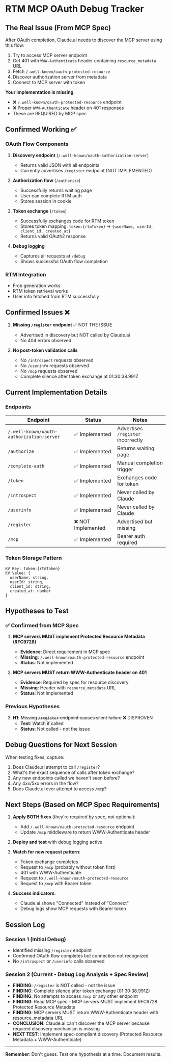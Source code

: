 # RTM MCP OAuth Debug Tracker

## The Real Issue (From MCP Spec)

After OAuth completion, Claude.ai needs to discover the MCP server using this flow:
1. Try to access MCP server endpoint
2. Get 401 with `WWW-Authenticate` header containing `resource_metadata` URL
3. Fetch `/.well-known/oauth-protected-resource`
4. Discover authorization server from metadata
5. Connect to MCP server with token

**Your implementation is missing**:
- ❌ `/.well-known/oauth-protected-resource` endpoint
- ❌ Proper `WWW-Authenticate` header on 401 responses
- These are REQUIRED by MCP spec

## Confirmed Working ✅

### OAuth Flow Components
1. **Discovery endpoint** (`/.well-known/oauth-authorization-server`)
   - Returns valid JSON with all endpoints
   - Currently advertises `/register` endpoint (NOT IMPLEMENTED)

2. **Authorization flow** (`/authorize`)
   - Successfully returns waiting page
   - User can complete RTM auth
   - Stores session in cookie

3. **Token exchange** (`/token`)
   - Successfully exchanges code for RTM token
   - Stores token mapping: `token:{rtmToken}` → `{userName, userId, client_id, created_at}`
   - Returns valid OAuth2 response

4. **Debug logging**
   - Captures all requests at `/debug`
   - Shows successful OAuth flow completion

### RTM Integration
- Frob generation works
- RTM token retrieval works
- User info fetched from RTM successfully

## Confirmed Issues ❌

1. **~~Missing `/register` endpoint~~** ✅ NOT THE ISSUE
   - Advertised in discovery but NOT called by Claude.ai
   - No 404 errors observed

2. **No post-token validation calls**
   - No `/introspect` requests observed
   - No `/userinfo` requests observed
   - No `/mcp` requests observed
   - Complete silence after token exchange at 01:30:38.991Z

## Current Implementation Details

### Endpoints
| Endpoint | Status | Notes |
|----------|--------|-------|
| `/.well-known/oauth-authorization-server` | ✅ Implemented | Advertises `/register` incorrectly |
| `/authorize` | ✅ Implemented | Returns waiting page |
| `/complete-auth` | ✅ Implemented | Manual completion trigger |
| `/token` | ✅ Implemented | Exchanges code for token |
| `/introspect` | ✅ Implemented | Never called by Claude |
| `/userinfo` | ✅ Implemented | Never called by Claude |
| `/register` | ❌ NOT Implemented | Advertised but missing |
| `/mcp` | ✅ Implemented | Bearer auth required |

### Token Storage Pattern
```
KV Key: token:{rtmToken}
KV Value: {
  userName: string,
  userId: string, 
  client_id: string,
  created_at: number
}
```

## Hypotheses to Test

### ✅ Confirmed from MCP Spec
1. **MCP servers MUST implement Protected Resource Metadata (RFC9728)**
   - **Evidence**: Direct requirement in MCP spec
   - **Missing**: `/.well-known/oauth-protected-resource` endpoint
   - **Status**: Not implemented

2. **MCP servers MUST return WWW-Authenticate header on 401**
   - **Evidence**: Required by spec for resource discovery
   - **Missing**: Header with `resource_metadata` URL
   - **Status**: Not implemented

### Previous Hypotheses
3. **H1**: ~~Missing `/register` endpoint causes silent failure~~ ❌ DISPROVEN
   - **Test**: Watch if called
   - **Status**: Not called - not the issue

## Debug Questions for Next Session

When testing fixes, capture:
1. Does Claude.ai attempt to call `/register`?
2. What's the exact sequence of calls after token exchange?
3. Any new endpoints called we haven't seen before?
4. Any 4xx/5xx errors in the flow?
5. Does Claude.ai ever attempt to access `/mcp`?

## Next Steps (Based on MCP Spec Requirements)

1. **Apply BOTH fixes** (they're required by spec, not optional):
   - Add `/.well-known/oauth-protected-resource` endpoint
   - Update `/mcp` middleware to return WWW-Authenticate header

2. **Deploy and test** with debug logging active

3. **Watch for new request pattern**:
   - Token exchange completes
   - Request to `/mcp` (probably without token first)
   - 401 with WWW-Authenticate
   - Request to `/.well-known/oauth-protected-resource`
   - Request to `/mcp` with Bearer token

4. **Success indicators**:
   - Claude.ai shows "Connected" instead of "Connect"
   - Debug logs show MCP requests with Bearer token

## Session Log

### Session 1 (Initial Debug)
- Identified missing `/register` endpoint
- Confirmed OAuth flow completes but connection not recognized
- No `/introspect` or `/userinfo` calls observed

### Session 2 (Current - Debug Log Analysis + Spec Review)
- **FINDING**: `/register` is NOT called - not the issue
- **FINDING**: Complete silence after token exchange (01:30:38.991Z)
- **FINDING**: No attempts to access `/mcp` or any other endpoint
- **FINDING**: Read MCP spec - MCP servers MUST implement RFC9728 Protected Resource Metadata
- **FINDING**: MCP servers MUST return WWW-Authenticate header with resource_metadata URL
- **CONCLUSION**: Claude.ai can't discover the MCP server because required discovery mechanism is missing
- **NEXT TEST**: Implement spec-compliant discovery (Protected Resource Metadata + WWW-Authenticate)

---

**Remember**: Don't guess. Test one hypothesis at a time. Document results.